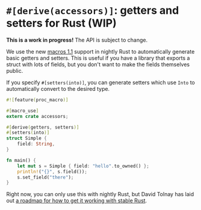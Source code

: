 # `#[derive(accessors)]`: getters and setters for Rust (WIP)

**This is a work in progress!** The API is subject to change.

We use the new [macros 1.1][] support in nightly Rust to automatically
generate basic getters and setters.  This is useful if you have a library
that exports a struct with lots of fields, but you don't want to make the
fields themselves public.

If you specify `#[setters(into)]`, you can generate setters which use
`Into` to automatically convert to the desired type.

```rust
#![feature(proc_macro)]

#[macro_use]
extern crate accessors;

#[derive(getters, setters)]
#[setters(into)]
struct Simple {
    field: String,
}

fn main() {
    let mut s = Simple { field: "hello".to_owned() };
    println!("{}", s.field());
    s.set_field("there");
}
```

Right now, you can only use this with nightly Rust, but David Tolnay has
laid out [a roadmap for how to get it working with stable Rust][stable].

[macros 1.1]: https://users.rust-lang.org/t/macros-and-syntax-extensions-and-compiler-plugins-where-are-we-at/7600
[stable]: https://github.com/dtolnay/syn/issues/38

